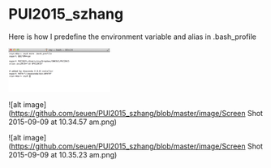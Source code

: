# PUI2015_szhang
Here is how I predefine the environment variable and alias in .bash_profile

<img src="https://github.com/seuen/PUI2015_szhang/blob/master/image/Screen Shot 2015-09-09 at 10.34.57 am.png" alt="Drawing" style="width: 200px;"/>

![alt image](https://github.com/seuen/PUI2015_szhang/blob/master/image/Screen Shot 2015-09-09 at 10.34.57 am.png)


![alt image](https://github.com/seuen/PUI2015_szhang/blob/master/image/Screen Shot 2015-09-09 at 10.35.23 am.png)
